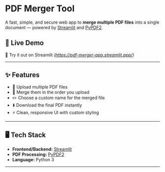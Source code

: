 # PDF Merger Tool

A fast, simple, and secure web app to **merge multiple PDF files** into a single document — powered by [Streamlit](https://streamlit.io/) and [PyPDF2](https://pypi.org/project/PyPDF2/).

## 🚀 Live Demo

🔗 Try it out on Streamlit *(https://pdf-merger-app.streamlit.app/)*

---

## ✨ Features

- 📄 Upload multiple PDF files
- 🔗 Merge them in the order you upload
- ✏️ Choose a custom name for the merged file
- ⬇️ Download the final PDF instantly
- ⚡️ Clean, responsive UI with custom styling

---

## 🖥️ Tech Stack

- **Frontend/Backend:** [Streamlit](https://streamlit.io/)
- **PDF Processing:** [PyPDF2](https://pypi.org/project/PyPDF2/)
- **Language:** Python 3

---
